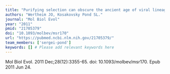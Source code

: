 ```yaml
---
title: "Purifying selection can obscure the ancient age of viral lineages"
authors: "Wertheim JO, Kosakovsky Pond SL."
journal: "Mol Biol Evol"
year: "2011"
pmid: "21705379"
doi: "10.1093/molbev/msr170"
url: "https://pubmed.ncbi.nlm.nih.gov/21705379/"
team_members: ['sergei-pond']
keywords: [] # Please add relevant keywords here
---
```

Mol Biol Evol. 2011 Dec;28(12):3355-65. doi: 10.1093/molbev/msr170. Epub 2011 Jun 24.
